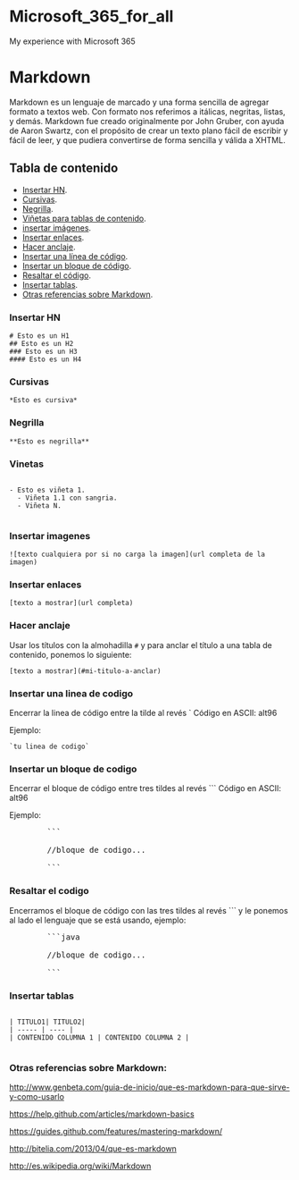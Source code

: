 # Microsoft_365_for_all
My experience with Microsoft 365
# Markdown

Markdown es un lenguaje de marcado y una forma sencilla de agregar formato a textos web. Con formato nos referimos a itálicas, negritas, listas, y demás. Markdown fue creado originalmente por John Gruber, con ayuda de Aaron Swartz, con el propósito de crear un texto plano fácil de escribir y fácil de leer, y que pudiera convertirse de forma sencilla y válida a XHTML.

## Tabla de contenido

- [Insertar HN](#insertar-hn).
- [Cursivas](#cursivas).
- [Negrilla](#negrilla).
- [Viñetas para tablas de contenido](#vinetas).
- [insertar imágenes](#insertar-imagenes).
- [Insertar enlaces](#insertar-enlaces).
- [Hacer anclaje](#hacer-anclaje).
- [Insertar una línea de código](#insertar-una-linea-de-codigo).
- [Insertar un bloque de código](#insertar-un-bloque-de-codigo).
- [Resaltar el código](#resaltar-el-codigo).
- [Insertar tablas](#insertar-tablas).
- [Otras referencias sobre Markdown](#otras-referencias-sobre-markdown).

### Insertar HN

```plain
# Esto es un H1
## Esto es un H2
### Esto es un H3
#### Esto es un H4

```

### Cursivas

`*Esto es cursiva*`

### Negrilla

`**Esto es negrilla**`

### Vinetas

```plain

- Esto es viñeta 1.
  - Viñeta 1.1 con sangria.
  - Viñeta N.
  
```

### Insertar imagenes

`![texto cualquiera por si no carga la imagen](url completa de la imagen)`

### Insertar enlaces

`[texto a mostrar](url completa)`

### Hacer anclaje

Usar los títulos con la almohadilla `#` y para anclar el título a una tabla de contenido, ponemos lo siguiente:

`[texto a mostrar](#mi-titulo-a-anclar)`

### Insertar una linea de codigo

Encerrar la linea de código entre la tilde al revés ` Código en ASCII: alt96

Ejemplo:

<pre><code>`tu linea de codigo`</code></pre>

### Insertar un bloque de codigo

Encerrar el bloque de código entre tres tildes al revés ``` Código en ASCII: alt96

Ejemplo:

<pre>
		```
		
		//bloque de codigo...
		
		```
</pre>


### Resaltar el codigo

Encerramos el bloque de código con las tres tildes al revés ``` y le ponemos al lado el lenguaje que se está usando, ejemplo:

<pre>
		```java
		
		//bloque de codigo...
		
		```
</pre>

### Insertar tablas

```plain

| TITULO1| TITULO2|
| ----- | ---- |
| CONTENIDO COLUMNA 1 | CONTENIDO COLUMNA 2 |


```

### Otras referencias sobre Markdown:

http://www.genbeta.com/guia-de-inicio/que-es-markdown-para-que-sirve-y-como-usarlo

https://help.github.com/articles/markdown-basics

https://guides.github.com/features/mastering-markdown/

http://bitelia.com/2013/04/que-es-markdown

http://es.wikipedia.org/wiki/Markdown
